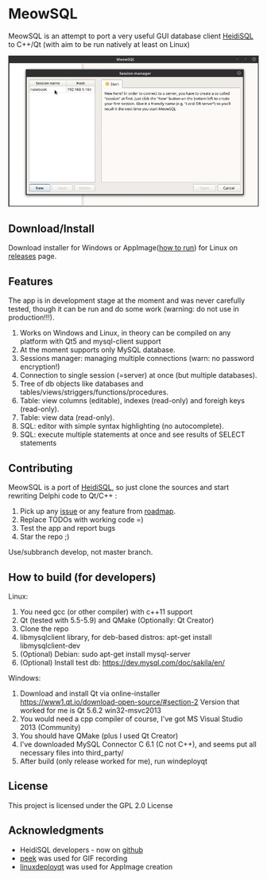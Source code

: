 # MeowSQL

MeowSQL is an attempt to port a very useful GUI database client 
[HeidiSQL](https://www.heidisql.com/) to C++/Qt (with aim to be run natively at least on Linux)

![MeowSQL Gif](screenshots/meowsql.gif)

## Download/Install

Download installer for Windows or AppImage([how to run](https://appimage.org/)) 
for Linux on [releases](https://github.com/ragnar-lodbrok/meow-sql/releases) page.

## Features

The app is in development stage at the moment and was never carefully tested, 
though it can be run and do some work (warning: do not use in production!!!).

1. Works on Windows and Linux, in theory can be compiled on any platform with Qt5 and mysql-client support
2. At the moment supports only MySQL database.
3. Sessions manager: managing multiple connections (warn: no password encryption!) 
4. Connection to single session (=server) at once (but multiple databases).
5. Tree of db objects like databases and tables/views/striggers/functions/procedures.
6. Table: view columns (editable), indexes (read-only) and foreigh keys (read-only).
7. Table: view data (read-only).
8. SQL: editor with simple syntax highlighting (no autocomplete).
9. SQL: execute multiple statements at once and see results of SELECT statements 

## Contributing

MeowSQL is a port of [HeidiSQL](https://github.com/HeidiSQL/HeidiSQL), 
so just clone the sources and start rewriting Delphi code to Qt/C++ :

1. Pick up any [issue](https://github.com/ragnar-lodbrok/meow-sql/issues) or any feature from [roadmap](ROADMAP.md).
2. Replace TODOs with working code =)
3. Test the app and report bugs
4. Star the repo ;)


Use/subbranch develop, not master branch.

## How to build (for developers)

Linux:

1. You need gcc (or other compiler) with c++11 support
2. Qt (tested with 5.5-5.9) and QMake (Optionally: Qt Creator)
3. Clone the repo
4. libmysqlclient library, for deb-based distros: apt-get install libmysqlclient-dev
5. (Optional) Debian: sudo apt-get install mysql-server
6. (Optional) Install test db: https://dev.mysql.com/doc/sakila/en/

Windows:

1. Download and install Qt via online-installer https://www1.qt.io/download-open-source/#section-2
Version that worked for me is Qt 5.6.2 win32-msvc2013
2. You would need a cpp compiler of course, I've got MS Visual Studio 2013 (Community)
3. You should have QMake (plus I used Qt Creator)
4. I've downloaded MySQL Connector C 6.1 (C not C++), and seems put all necessary files into third_party/
5. After build (only release worked for me), run windeployqt

## License

This project is licensed under the GPL 2.0 License

## Acknowledgments
* HeidiSQL developers - now on [github](https://github.com/HeidiSQL/HeidiSQL)
* [peek](https://github.com/phw/peek) was used for GIF recording
* [linuxdeployqt](https://github.com/probonopd/linuxdeployqt) was used for AppImage creation

